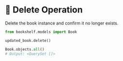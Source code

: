 # 📘 Delete Operation

Delete the book instance and confirm it no longer exists.

```python
from bookshelf.models import Book

updated_book.delete()

Book.objects.all()
# Output: <QuerySet []>



